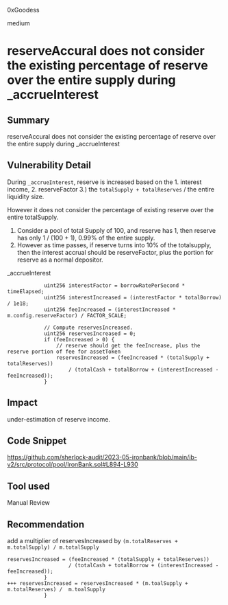 0xGoodess

medium

# reserveAccural does not consider the existing percentage of reserve over the entire supply during _accrueInterest

## Summary
reserveAccural does not consider the existing percentage of reserve over the entire supply during _accrueInterest
## Vulnerability Detail
During `_accrueInterest`, reserve is increased based on the 1. interest income, 2. reserveFactor 3.) the `totalSupply + totalReserves` / the entire liquidity size.

However it does not consider the percentage of existing reserve over the entire totalSupply.

1. Consider a pool of total Supply of 100, and reserve has 1, then reserve has only 1 / (100 + 1), 0.99% of the entire supply.
2. However as time passes, if reserve turns into 10% of the totalsupply, then the interest accrual should be reserveFactor, plus the portion for reserve as a normal depositor.

_accrueInterest
```solidity
            uint256 interestFactor = borrowRatePerSecond * timeElapsed;
            uint256 interestIncreased = (interestFactor * totalBorrow) / 1e18;
            uint256 feeIncreased = (interestIncreased * m.config.reserveFactor) / FACTOR_SCALE;

            // Compute reservesIncreased.
            uint256 reservesIncreased = 0;
            if (feeIncreased > 0) {
                // reserve should get the feeIncrease, plus the reserve portion of fee for assetToken
                reservesIncreased = (feeIncreased * (totalSupply + totalReserves))
                    / (totalCash + totalBorrow + (interestIncreased - feeIncreased));
            }
```
## Impact
under-estimation of reserve income.

## Code Snippet
https://github.com/sherlock-audit/2023-05-ironbank/blob/main/ib-v2/src/protocol/pool/IronBank.sol#L894-L930
## Tool used

Manual Review

## Recommendation
add a multiplier of reservesIncreased by `(m.totalReserves + m.totalSupply) / m.totalSupply`
```solidity
reservesIncreased = (feeIncreased * (totalSupply + totalReserves))
                    / (totalCash + totalBorrow + (interestIncreased - feeIncreased));
            }
+++ reservesIncreased = reservesIncreased * (m.toalSupply + m.totalReserves) /  m.toalSupply
            }
```